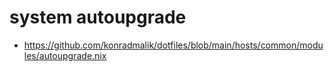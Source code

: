 # system autoupgrade

* https://github.com/konradmalik/dotfiles/blob/main/hosts/common/modules/autoupgrade.nix
